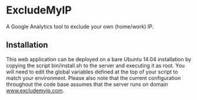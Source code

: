 # ExcludeMyIP
A Google Analytics tool to exclude your own (home/work) IP.

## Installation
This web application can be deployed on a bare Ubuntu 14.04 installation
by copying the script bin/install.sh to the server and executing it as root.
You will need to edit the global variables defined at the top of your script
to match your environment. Please also note that the current configuration
throughout the code base assumes that the server runs on domain
www.excludemyip.com.